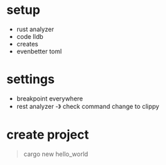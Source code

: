 # setup

+ rust analyzer
+ code lldb
+ creates
+ evenbetter toml


# settings

+ breakpoint everywhere
+ rest analyzer -》 check command change to clippy

# create project

> cargo new hello_world